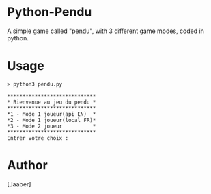 # Python-Pendu

A simple game called "pendu", with 3 different game modes, coded in python.

# Usage
```
> python3 pendu.py

*****************************
* Bienvenue au jeu du pendu *
*****************************
*1 - Mode 1 joueur(api EN)  *
*2 - Mode 1 joueur(local FR)*
*3 - Mode 2 joueur          *
*****************************
Entrer votre choix : 
```

# Author
[Jaaber]
